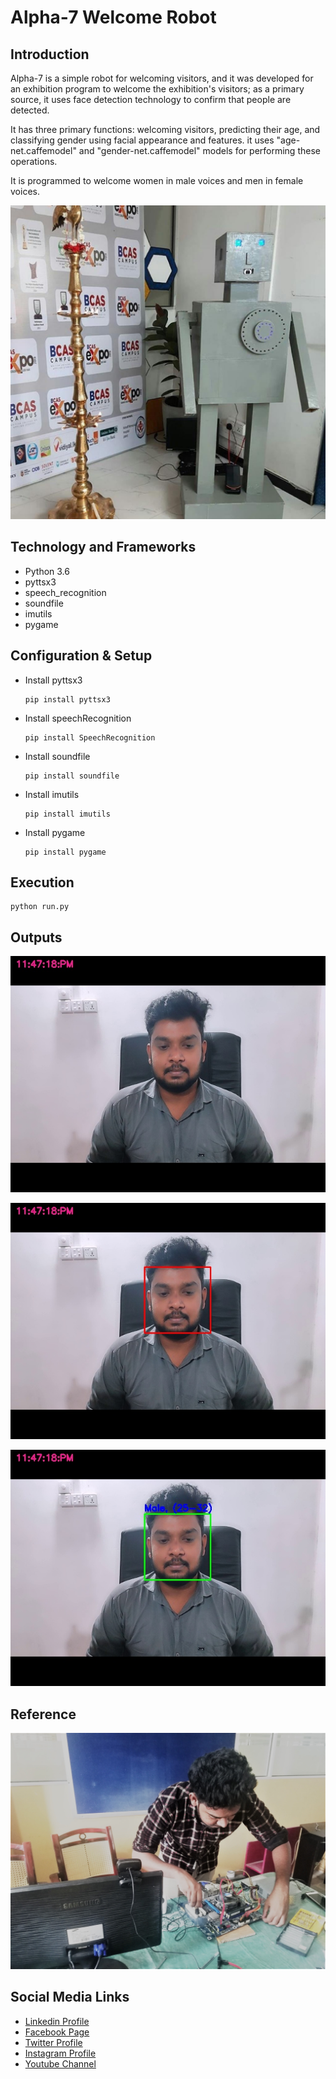 # Alpha-7 Welcome Robot

## Introduction

Alpha-7 is a simple robot for welcoming visitors, and it was developed for an exhibition program to welcome the exhibition's visitors; as a primary source, it uses face detection technology to confirm that people are detected.

It has three primary functions: welcoming visitors, predicting their age, and classifying gender using facial appearance and features. it uses "age-net.caffemodel" and "gender-net.caffemodel" models for performing these operations.

It is programmed to welcome women in male voices and men in female voices.


![IMAGE](github-readme-contents/banner.jpg)


## Technology and Frameworks

- Python 3.6
- pyttsx3
- speech_recognition
- soundfile
- imutils
- pygame

## Configuration & Setup

- Install pyttsx3

  ```
  pip install pyttsx3
  ```

- Install speechRecognition

  ```
  pip install SpeechRecognition
  ```

- Install soundfile

  ```
  pip install soundfile
  ```

- Install imutils

  ```
  pip install imutils
  ```

- Install pygame

  ```
  pip install pygame
  ```


## Execution

  ```
  python run.py
  ```

## Outputs

![IMAGE](github-readme-contents/demo1.jpg)

![IMAGE](github-readme-contents/demo2.jpg)

![IMAGE](github-readme-contents/demo3.jpg)


## Reference

![IMAGE](github-readme-contents/making.jpg)

## Social Media Links

* [Linkedin Profile](https://www.linkedin.com/in/gunarakulangunaretnam/)
* [Facebook Page](https://www.facebook.com/gunarakulangunaretnam)
* [Twitter Profile](https://twitter.com/gunarakulan)
* [Instagram Profile](https://www.instagram.com/gunarakulangunaretnam/)
* [Youtube Channel](https://www.youtube.com/channel/UCMWkED5sabgVZSCKjZuRJXA)
